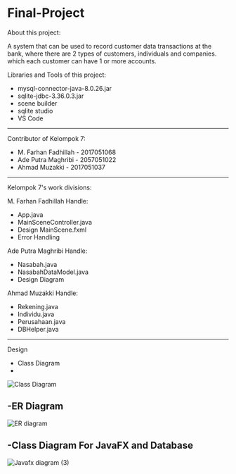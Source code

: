 # Final-Project

About this project:

A system that can be used to record customer data transactions at the bank, where there are 2 types of customers, individuals and companies. which each customer can have 1 or more accounts.


Libraries and Tools of this project:

- mysql-connector-java-8.0.26.jar
- sqlite-jdbc-3.36.0.3.jar
- scene builder
- sqlite studio
- VS Code
-------------------------------------------

Contributor of Kelompok 7:

- M. Farhan Fadhillah - 2017051068
- Ade Putra Maghribi - 2057051022
- Ahmad Muzakki - 2017051037

-------------------------------------------

Kelompok 7's work divisions:

M. Farhan Fadhillah Handle:
- App.java
- MainSceneController.java
- Design MainScene.fxml
- Error Handling

Ade Putra Maghribi Handle:
- Nasabah.java
- NasabahDataModel.java
- Design Diagram

Ahmad Muzakki Handle:
- Rekening.java
- Individu.java
- Perusahaan.java
- DBHelper.java
-------------------------------------------
Design 
- Class Diagram
- 
![Class Diagram](https://user-images.githubusercontent.com/95565811/147462049-45deba12-13e6-4349-8617-236f777217c8.jpg)


-ER Diagram
-
![ER diagram](https://user-images.githubusercontent.com/95565811/147468550-ac0d26b6-39f0-44ef-a0e9-0b768b3c2434.jpg)



-Class Diagram For JavaFX and Database
-
![Javafx diagram (3)](https://user-images.githubusercontent.com/95565811/147468571-2046577d-4556-4e45-b7e1-e2d573e696e4.jpg)


